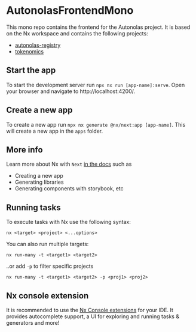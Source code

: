 # AutonolasFrontendMono

This mono repo contains the frontend for the Autonolas project. It is based on the Nx workspace and contains the following projects:
- [autonolas-registry](https://registry.olas.network/)
- [tokenomics](https://tokenomics.olas.network/)

## Start the app

To start the development server run `npx nx run [app-name]:serve`. Open your browser and navigate to http://localhost:4200/. 

## Create a new app

To create a new app run `npx nx generate @nx/next:app [app-name]`. This will create a new app in the `apps` folder.

## More info

Learn more about Nx with `Next` [in the docs](https://nx.dev/nx-api/next) such as 
- Creating a new app
- Generating libraries
- Generating components with storybook, etc

## Running tasks

To execute tasks with Nx use the following syntax:

```
nx <target> <project> <...options>
```

You can also run multiple targets:

```
nx run-many -t <target1> <target2>
```

..or add `-p` to filter specific projects

```
nx run-many -t <target1> <target2> -p <proj1> <proj2>
```

## Nx console extension

It is recommended to use the [Nx Console extensions](https://nx.dev/nx-console) for your IDE. It provides autocomplete support, a UI for exploring and running tasks & generators and more!
